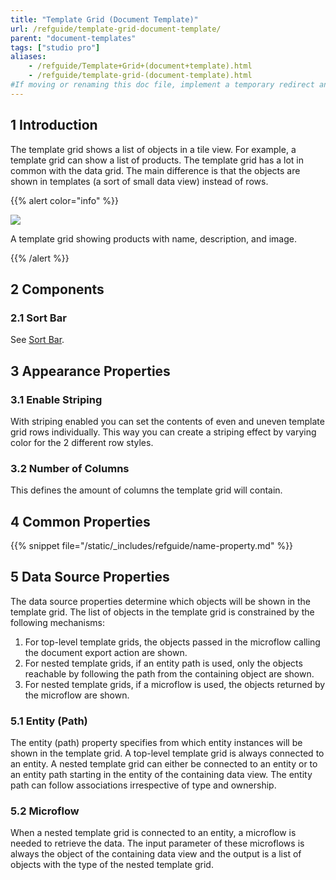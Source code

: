 ```yaml
---
title: "Template Grid (Document Template)"
url: /refguide/template-grid-document-template/
parent: "document-templates"
tags: ["studio pro"]
aliases:
    - /refguide/Template+Grid+(document+template).html
    - /refguide/template-grid-(document-template).html
#If moving or renaming this doc file, implement a temporary redirect and let the respective team know they should update the URL in the product. See Mapping to Products for more details.
---
```


## 1 Introduction

The template grid shows a list of objects in a tile view. For example, a template grid can show a list of products. The template grid has a lot in common with the data grid. The main difference is that the objects are shown in templates (a sort of small data view) instead of rows.

{{% alert color="info" %}}

![](/attachments/refguide/modeling/resources/document-templates/918137.png)

A template grid showing products with name, description, and image.

{{% /alert %}}

## 2 Components

### 2.1 Sort Bar

See [Sort Bar](/refguide/sort-bar/).

## 3 Appearance Properties

### 3.1 Enable Striping

With striping enabled you can set the contents of even and uneven template grid rows individually. This way you can create a striping effect by varying color for the 2 different row styles.

### 3.2 Number of Columns

This defines the amount of columns the template grid will contain.

## 4 Common Properties

{{% snippet file="/static/_includes/refguide/name-property.md" %}}

## 5 Data Source Properties

The data source properties determine which objects will be shown in the template grid. The list of objects in the template grid is constrained by the following mechanisms:

1.  For top-level template grids, the objects passed in the microflow calling the document export action are shown.
2.  For nested template grids, if an entity path is used, only the objects reachable by following the path from the containing object are shown.
3.  For nested template grids, if a microflow is used, the objects returned by the microflow are shown.

### 5.1 Entity (Path)

The entity (path) property specifies from which entity instances will be shown in the template grid. A top-level template grid is always connected to an entity. A nested template grid can either be connected to an entity or to an entity path starting in the entity of the containing data view. The entity path can follow associations irrespective of type and ownership.

### 5.2 Microflow

When a nested template grid is connected to an entity, a microflow is needed to retrieve the data. The input parameter of these microflows is always the object of the containing data view and the output is a list of objects with the type of the nested template grid.
